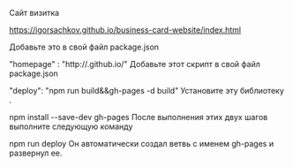Сайт визитка

https://igorsachkov.github.io/business-card-website/index.html




Добавьте это в свой файл package.json

"homepage" : "http://<username>.github.io/<reponame>"
Добавьте этот скрипт в свой файл package.json

 "deploy": "npm run build&&gh-pages -d build"
Установите эту библиотеку .

 npm install --save-dev gh-pages
После выполнения этих двух шагов выполните следующую команду

npm run deploy
Он автоматически создал ветвь с именем gh-pages и развернул ее.